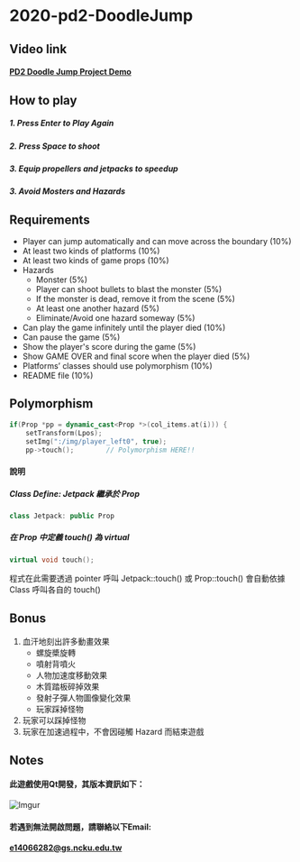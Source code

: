 # 2020-pd2-DoodleJump

## Video link
#### [PD2 Doodle Jump Project Demo](https://youtu.be/aSYiyHHYCv8)
## How to play
##### 1. Press Enter to Play Again
##### 2. Press Space to shoot
##### 3. Equip propellers and jetpacks to speedup
##### 3. Avoid Mosters and Hazards
## Requirements
 - Player can jump automatically and can move across the boundary (10%)
 - At least two kinds of platforms (10%)
 - At least two kinds of game props (10%)
 - Hazards
     - Monster (5%)
     - Player can shoot bullets to blast the monster (5%)
     - If the monster is dead, remove it from the scene (5%)
     - At least one another hazard (5%)
     - Eliminate/Avoid one hazard someway (5%)
 - Can play the game infinitely until the player died (10%)
 - Can pause the game (5%)
 - Show the player's score during the game (5%)
 - Show GAME OVER and final score when the player died (5%)
 - Platforms’ classes should use polymorphism (10%)
 - README file (10%)

## Polymorphism
``` C++
if(Prop *pp = dynamic_cast<Prop *>(col_items.at(i))) {
    setTransform(Lpos);
    setImg(":/img/player_left0", true);
    pp->touch();        // Polymorphism HERE!!
```
####  說明
##### Class Define: Jetpack 繼承於 Prop
``` C++
class Jetpack: public Prop
```
##### 在 Prop 中定義 touch() 為 virtual
``` C++
virtual void touch();
```
程式在此需要透過 pointer 呼叫 Jetpack::touch() 或 Prop::touch()
會自動依據 Class 呼叫各自的 touch()


## Bonus
1. 血汗地刻出許多動畫效果
   - 螺旋槳旋轉
   - 噴射背噴火
   - 人物加速度移動效果
   - 木質踏板碎掉效果
   - 發射子彈人物圖像變化效果
   - 玩家踩掉怪物
2. 玩家可以踩掉怪物
3. 玩家在加速過程中，不會因碰觸 Hazard 而結束遊戲

## Notes
#### 此遊戲使用Qt開發，其版本資訊如下：
![Imgur](https://i.imgur.com/4877JmO.png)
#### 若遇到無法開啟問題，請聯絡以下Email:
#### e14066282@gs.ncku.edu.tw
